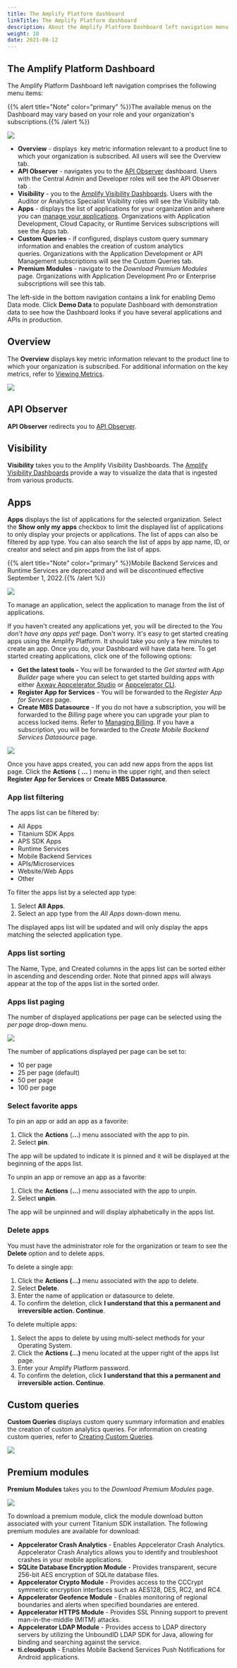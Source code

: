 ```yaml
---
title: The Amplify Platform dashboard
linkTitle: The Amplify Platform dashboard
description: About the Amplify Platform Dashboard left navigation menu items.
weight: 10
date: 2021-08-12
---
```


## The Amplify Platform Dashboard

The Amplify Platform Dashboard left navigation comprises the following menu items:

{{% alert title="Note" color="primary" %}}The available menus on the Dashboard may vary based on your role and your organization's subscriptions.{{% /alert %}}

![](/Images/dashboard_left_menu.png)

* **Overview** - displays  key metric information relevant to a product line to which your organization is subscribed. All users will see the Overview tab.
* **API Observer** - navigates you to the [API Observer](https://docs.axway.com/bundle/axway-open-docs/page/docs/central/quickstart/index.html#monitor-api-traffic) dashboard. Users with the Central Admin and Developer roles will see the API Observer tab .
* **Visibility** - you to the [Amplify Visibility Dashboards](/docs/dashboard_guide/the_dashboards/visibility_dashboards/). Users with the Auditor or Analytics Specialist Visibility roles will see the Visibility tab.
* **Apps** - displays the list of applications for your organization and where you can [manage your applications](/docs/dashboard_guide/managing_applications/). Organizations with Application Development, Cloud Capacity, or Runtime Services subscriptions will see the Apps tab.
* **Custom Queries** - if configured, displays custom query summary information and enables the creation of custom analytics queries. Organizations with the Application Development or API Management subscriptions will see the Custom Queries tab.
* **Premium Modules** - navigate to the _Download Premium Modules_ page. Organizations with Application Development Pro or Enterprise subscriptions will see this tab.

The left-side in the bottom navigation contains a link for enabling Demo Data mode. Click **Demo Data** to populate Dashboard with demonstration data to see how the Dashboard looks if you have several applications and APIs in production.

## Overview

The **Overview** displays key metric information relevant to the product line to which your organization is subscribed. For additional information on the key metrics, refer to [Viewing Metrics](/docs/dashboard_guide/managing_applications/viewing_metrics/).

![](/Images/dasbhoard_home_overview_tab.png)

## API Observer

**API Observer** redirects you to [API Observer](https://docs.axway.com/bundle/axway-open-docs/page/docs/central/quickstart/index.html#monitor-api-traffic).

## Visibility

**Visibility** takes you to the Amplify Visibility Dashboards. The [Amplify Visibility Dashboards](/docs/dashboard_guide/the_dashboards/visibility_dashboards/) provide a way to visualize the data that is ingested from various products.

## Apps

**Apps** displays the list of applications for the selected organization. Select the **Show only my apps** checkbox to limit the displayed list of applications to only display your projects or applications. The list of apps can also be filtered by app type. You can also search the list of apps by app name, ID, or creator and select and pin apps from the list of apps.

{{% alert title="Note" color="primary" %}}Mobile Backend Services and Runtime Services are deprecated and will be discontinued effective September 1, 2022.{{% /alert %}}

![](/Images/dashboard_apps_home_tab.png)

To manage an application, select the application to manage from the list of applications.

If you haven't created any applications yet, you will be directed to the _You don't have any apps yet!_ page. Don't worry. It's easy to get started creating apps using the Amplify Platform. It should take you only a few minutes to create an app. Once you do, your Dashboard will have data here. To get started creating applications, click one of the following options:

* **Get the latest tools -** You will be forwarded to the _Get started with App Builder_ page where you can select to get started building apps with either [Axway Appcelerator Studio](https://docs.axway.com/bundle/Appcelerator_Studio_allOS_en/page/axway_appcelerator_studio.html) or [Appcelerator CLI](https://docs.axway.com/bundle/Appcelerator_CLI_allOS_en/page/appcelerator_cli.html).
* **Register App for Services** \- You will be forwarded to the _Register App for Services_ page.
* **Create MBS Datasource** \- If you do not have a subscription, you will be forwarded to the _Billing_ page where you can upgrade your plan to access locked items. Refer to [Managing Billing](/docs/management_guide/managing_billing/). If you have a subscription, you will be forwarded to the _Create Mobile Backend Services Datasource_ page.

![](/Images/dashboard_home_no_apps.png)

Once you have apps created, you can add new apps from the apps list page. Click the **Actions** ( **...** ) menu in the upper right, and then select **Register App for Services** or **Create MBS Datasource**.

### App list filtering

The apps list can be filtered by:

* All Apps
* Titanium SDK Apps
* APS SDK Apps
* Runtime Services
* Mobile Backend Services
* APIs/Microservices
* Website/Web Apps
* Other

To filter the apps list by a selected app type:

1. Select **All Apps**.
2. Select an app type from the _All Apps_ down-down menu.

The displayed apps list will be updated and will only display the apps matching the selected application type.

### Apps list sorting

The Name, Type, and Created columns in the apps list can be sorted either in ascending and descending order. Note that pinned apps will always appear at the top of the apps list in the sorted order.

### Apps list paging

The number of displayed applications per page can be selected using the _per page_ drop-down menu.

![](/Images/application_list_paging.png)

The number of applications displayed per page can be set to:

* 10 per page
* 25 per page (default)
* 50 per page
* 100 per page

### Select favorite apps

To pin an app or add an app as a favorite:

1. Click the **Actions** (**...**) menu associated with the app to pin.
2. Select **pin**.

The app will be updated to indicate it is pinned and it will be displayed at the beginning of the apps list.

To unpin an app or remove an app as a favorite:

1. Click the **Actions** (**...**) menu associated with the app to unpin.
2. Select **unpin**.

The app will be unpinned and will display alphabetically in the apps list.

### Delete apps

You must have the administrator role for the organization or team to see the **Delete** option and to delete apps.

To delete a single app:

1. Click the **Actions (...)** menu associated with the app to delete.
2. Select **Delete**.
3. Enter the name of application or datasource to delete.
4. To confirm the deletion, click **I understand that this a permanent and irreversible action. Continue**.

To delete multiple apps:

1. Select the apps to delete by using multi-select methods for your Operating System.
2. Click the **Actions (...)** menu located at the upper right of the apps list page.
3. Enter your Amplify Platform password.
4. To confirm the deletion, click **I understand that this a permanent and irreversible action. Continue**.

## Custom queries

**Custom Queries** displays custom query summary information and enables the creation of custom analytics queries. For information on creating custom queries, refer to [Creating Custom Queries](/docs/dashboard_guide/managing_applications/creating_custom_queries/).

![](/Images/dashboard_home_custom_queries_tab.png)

## Premium modules

**Premium Modules** takes you to the _Download Premium Modules_ page.

![](/Images/download_premium_modules.png)

To download a premium module, click the module download button associated with your current Titanium SDK installation. The following premium modules are available for download:

* **Appcelerator Crash Analytics** - Enables Appcelerator Crash Analytics. Appcelerator Crash Analytics allows you to identify and troubleshoot crashes in your mobile applications.
* **SQLite Database Encryption Module** - Provides transparent, secure 256-bit AES encryption of SQLite database files.
* **Appcelerator Crypto Module** - Provides access to the CCCrypt symmetric encryption interfaces such as AES128, DES, RC2, and RC4.
* **Appcelerator Geofence Module** - Enables monitoring of regional boundaries and alerts when specified boundaries are entered.
* **Appcelerator HTTPS Module** - Provides SSL Pinning support to prevent man-in-the-middle (MITM) attacks.
* **Appcelerator LDAP Module** - Provides access to LDAP directory servers by utilizing the UnboundID LDAP SDK for Java, allowing for binding and searching against the service.
* **ti.cloudpush** - Enables Mobile Backend Services Push Notifications for Android applications.